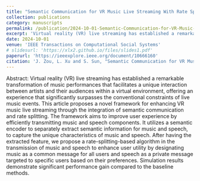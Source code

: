 ```yaml
---
title: "Semantic Communication for VR Music Live Streaming With Rate Splitting"
collection: publications
category: manuscripts
permalink: /publication/2024-10-01-Semantic-Communication-for-VR-Music-Live-Streaming-With-Rate-Splitting
excerpt: 'Virtual reality (VR) live streaming has established a remarkable transformation of music performances that facilitates a unique interaction between artists and their audiences within a virtual environment, offering an experience that significantly surpasses the conventional constraints of live music events. This article proposes a novel framework for enhancing VR music live streaming through the integration of semantic communication and rate splitting. The framework aims to improve user experience by efficiently transmitting music and speech components. It utilizes a semantic encoder to separately extract semantic information for music and speech, to capture the unique characteristics of music and speech. After having the extracted feature, we propose a rate-splitting-based algorithm in the transmission of music and speech to enhance user utility by designating music as a common message for all users and speech as a private message targeted to specific users based on their preferences. Simulation results demonstrate significant performance gain compared to the baseline methods.'
date: 2024-10-01
venue: 'IEEE Transactions on Computational Social Systems'
# slidesurl: 'https://xlx2.github.io/files/slides1.pdf'
paperurl: 'https://ieeexplore.ieee.org/document/10666160'
citation: 'J. Zou, L. Xu and S. Sun, "Semantic Communication for VR Music Live Streaming With Rate Splitting," in IEEE Transactions on Computational Social Systems, vol. 12, no. 2, pp. 918-927, April 2025, doi: 10.1109/TCSS.2024.3443176.'
---
```


Abstract: Virtual reality (VR) live streaming has established a remarkable transformation of music performances that facilitates a unique interaction between artists and their audiences within a virtual environment, offering an experience that significantly surpasses the conventional constraints of live music events. This article proposes a novel framework for enhancing VR music live streaming through the integration of semantic communication and rate splitting. The framework aims to improve user experience by efficiently transmitting music and speech components. It utilizes a semantic encoder to separately extract semantic information for music and speech, to capture the unique characteristics of music and speech. After having the extracted feature, we propose a rate-splitting-based algorithm in the transmission of music and speech to enhance user utility by designating music as a common message for all users and speech as a private message targeted to specific users based on their preferences. Simulation results demonstrate significant performance gain compared to the baseline methods.
